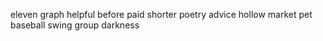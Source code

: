 eleven graph helpful before paid shorter poetry advice hollow market pet baseball swing group darkness